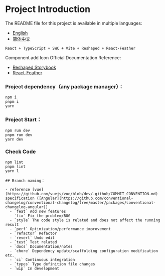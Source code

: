 # Project Introduction

The README file for this project is available in multiple languages:

- [English](./README.md)
- [简体中文](./README.zh-CN.md)

```
React + TypeScript + SWC + Vite + Reshaped + React-Feather
```
Component add Icon Official Documentation Reference:
- [Reshaped Storybook](https://reshaped.so/storybook/index.html)
- [React-Feather](https://feathericons.com/)

### Project dependency（any package manager）：
```
npm i
pnpm i
yarn
```
### Project Start：
```
npm run dev
pnpm run dev
yarn dev
```

### Check Code
```
npm lint
pnpm lint
yarn l

## Branch naming：

- reference [vue](https://github.com/vuejs/vue/blob/dev/.github/COMMIT_CONVENTION.md) specification ([Angular](https://github.com/conventional-changelog/conventional-changelog/tree/master/packages/conventional-changelog-angular))
  - `feat` Add new features
  - `fix` Fix the problem/BUG
  - `style` The code style is related and does not affect the running result
  - `perf` Optimization/performance improvement
  - `refactor` Refactor
  - `revert` Undo edit
  - `test` Test related
  - `docs` Documentation/notes
  - `chore` Dependency update/scaffolding configuration modification etc.
  - `ci` Continuous integration
  - `types` Type definition file changes
  - `wip` In development

